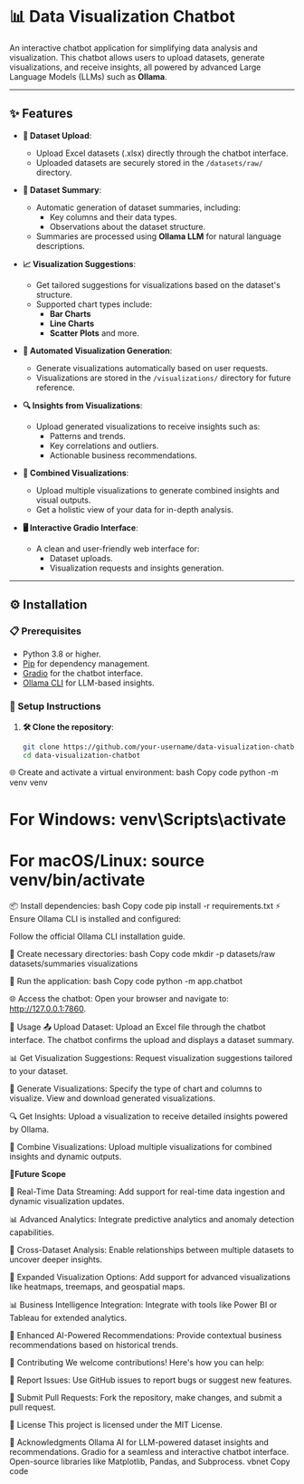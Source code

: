 # **📊 Data Visualization Chatbot**

An interactive chatbot application for simplifying data analysis and visualization. This chatbot allows users to upload datasets, generate visualizations, and receive insights, all powered by advanced Large Language Models (LLMs) such as **Ollama**.

---

## **✨ Features**

- **📁 Dataset Upload**:
  - Upload Excel datasets (.xlsx) directly through the chatbot interface.
  - Uploaded datasets are securely stored in the `/datasets/raw/` directory.

- **📄 Dataset Summary**:
  - Automatic generation of dataset summaries, including:
    - Key columns and their data types.
    - Observations about the dataset structure.
  - Summaries are processed using **Ollama LLM** for natural language descriptions.

- **📈 Visualization Suggestions**:
  - Get tailored suggestions for visualizations based on the dataset's structure.
  - Supported chart types include:
    - **Bar Charts**
    - **Line Charts**
    - **Scatter Plots** and more.

- **🤖 Automated Visualization Generation**:
  - Generate visualizations automatically based on user requests.
  - Visualizations are stored in the `/visualizations/` directory for future reference.

- **🔍 Insights from Visualizations**:
  - Upload generated visualizations to receive insights such as:
    - Patterns and trends.
    - Key correlations and outliers.
    - Actionable business recommendations.

- **🔗 Combined Visualizations**:
  - Upload multiple visualizations to generate combined insights and visual outputs.
  - Get a holistic view of your data for in-depth analysis.

- **🖥️ Interactive Gradio Interface**:
  - A clean and user-friendly web interface for:
    - Dataset uploads.
    - Visualization requests and insights generation.

---

## **⚙️ Installation**

### **📋 Prerequisites**

- Python 3.8 or higher.
- [Pip](https://pip.pypa.io/en/stable/) for dependency management.
- [Gradio](https://gradio.app/) for the chatbot interface.
- [Ollama CLI](https://ollama.ai/) for LLM-based insights.

### **🔧 Setup Instructions**

1. **🛠️ Clone the repository**:
   ```bash
   git clone https://github.com/your-username/data-visualization-chatbot.git
   cd data-visualization-chatbot
🌐 Create and activate a virtual environment:
bash
Copy code
python -m venv venv

# For Windows: venv\Scripts\activate

# For macOS/Linux: source venv/bin/activate




📦 Install dependencies:
bash
Copy code
pip install -r requirements.txt
⚡ Ensure Ollama CLI is installed and configured:

Follow the official Ollama CLI installation guide.

📂 Create necessary directories:
bash
Copy code
mkdir -p datasets/raw datasets/summaries visualizations

🚀 Run the application:
bash
Copy code
python -m app.chatbot

🌐 Access the chatbot:
Open your browser and navigate to: http://127.0.0.1:7860.

📝 Usage
📤 Upload Dataset:
Upload an Excel file through the chatbot interface.
The chatbot confirms the upload and displays a dataset summary.

📊 Get Visualization Suggestions:
Request visualization suggestions tailored to your dataset.

🎨 Generate Visualizations:
Specify the type of chart and columns to visualize.
View and download generated visualizations.

🔍 Get Insights:
Upload a visualization to receive detailed insights powered by Ollama.

🔗 Combine Visualizations:
Upload multiple visualizations for combined insights and dynamic outputs.




**🔮Future Scope**

📡 Real-Time Data Streaming:
Add support for real-time data ingestion and dynamic visualization updates.

📊 Advanced Analytics:
Integrate predictive analytics and anomaly detection capabilities.

🔗 Cross-Dataset Analysis:
Enable relationships between multiple datasets to uncover deeper insights.

🎨 Expanded Visualization Options:
Add support for advanced visualizations like heatmaps, treemaps, and geospatial maps.

📊 Business Intelligence Integration:
Integrate with tools like Power BI or Tableau for extended analytics.

🤖 Enhanced AI-Powered Recommendations:
Provide contextual business recommendations based on historical trends.

🤝 Contributing
We welcome contributions! Here's how you can help:

🐛 Report Issues:
Use GitHub issues to report bugs or suggest new features.

🔀 Submit Pull Requests:
Fork the repository, make changes, and submit a pull request.

📜 License
This project is licensed under the MIT License.

🙏 Acknowledgments
Ollama AI for LLM-powered dataset insights and recommendations.
Gradio for a seamless and interactive chatbot interface.
Open-source libraries like Matplotlib, Pandas, and Subprocess.
vbnet
Copy code
